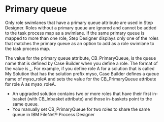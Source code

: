 # Primary queue

Only role swimlanes that have a primary queue attribute are used in Step Designer. Roles without
a primary queue are ignored and cannot be added to the task process map as a swimlane. If the same
primary queue is mapped to more than one role, Step Designer displays only one of the roles that
matches the primary queue as an option to add as a role swimlane to the task process map.

The value for the primary queue attribute, CB\_PrimaryQueue, is the queue name that is defined by
Case Builder when you define a role. The format of the value is
<solution prefix>\_<normalized role name>. For example, if you define
role A for a solution that is called My Solution that has the
solution prefix myso, Case Builder defines a
queue name of myso\_roleA and sets the value for the CB\_PrimaryQueue attribute for
role A as myso\_roleA.

- An upgraded solution contains two or more roles that have their first in-basket (with
CB\_Inbasket attribute) and those in-baskets point to the same queue.
- You manually set CB\_PrimaryQueue for two roles to share the same
queue in IBM
FileNet® Process Designer